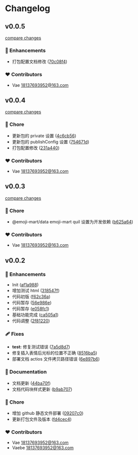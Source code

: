 # Changelog


## v0.0.5

[compare changes](https://github.com/vaebe/quill-emoji/compare/v0.0.4...v0.0.5)

### 🚀 Enhancements

- 打包配置文档修改 ([70c08f4](https://github.com/vaebe/quill-emoji/commit/70c08f4))

### ❤️ Contributors

- Vae <18137693952@163.com>

## v0.0.4

[compare changes](https://github.com/vaebe/quill-emoji/compare/v0.0.3...v0.0.4)

### 🏡 Chore

- 更新包的 private 设置 ([4c6cb56](https://github.com/vaebe/quill-emoji/commit/4c6cb56))
- 更新包的 publishConfig 设置 ([754671d](https://github.com/vaebe/quill-emoji/commit/754671d))
- 打包配置修改 ([231a440](https://github.com/vaebe/quill-emoji/commit/231a440))

### ❤️ Contributors

- Vae <18137693952@163.com>

## v0.0.3

[compare changes](https://github.com/vaebe/quill-emoji/compare/v0.0.2...v0.0.3)

### 🏡 Chore

- @emoji-mart/data emoji-mart quil 设置为开发依赖 ([b625a64](https://github.com/vaebe/quill-emoji/commit/b625a64))

### ❤️ Contributors

- Vae <18137693952@163.com>

## v0.0.2


### 🚀 Enhancements

- Init ([af1a988](https://github.com/vaebe/quill-emoji/commit/af1a988))
- 增加测试 html ([318547f](https://github.com/vaebe/quill-emoji/commit/318547f))
- 代码初版 ([f62c36a](https://github.com/vaebe/quill-emoji/commit/f62c36a))
- 代码暂存 ([56e986e](https://github.com/vaebe/quill-emoji/commit/56e986e))
- 代码暂存 ([e058fc1](https://github.com/vaebe/quill-emoji/commit/e058fc1))
- 基础功能完成 ([ca505a1](https://github.com/vaebe/quill-emoji/commit/ca505a1))
- 代码调整 ([2f81220](https://github.com/vaebe/quill-emoji/commit/2f81220))

### 🩹 Fixes

- **test:** 修复测试错误 ([7a5d8d7](https://github.com/vaebe/quill-emoji/commit/7a5d8d7))
- 修复插入表情后光标的位置不正确 ([8516ba5](https://github.com/vaebe/quill-emoji/commit/8516ba5))
- 部署文档 actios 文件拷贝路径错误 ([6e897b6](https://github.com/vaebe/quill-emoji/commit/6e897b6))

### 📖 Documentation

- 文档更新 ([44ba70f](https://github.com/vaebe/quill-emoji/commit/44ba70f))
- 文档代码块样式更新 ([b9ab707](https://github.com/vaebe/quill-emoji/commit/b9ab707))

### 🏡 Chore

- 增加 github 静态文件部署 ([09207c0](https://github.com/vaebe/quill-emoji/commit/09207c0))
- 更新打包文件及版本 ([fd4cec4](https://github.com/vaebe/quill-emoji/commit/fd4cec4))

### ❤️ Contributors

- Vae <18137693952@163.com>
- Vaebe <18137693952@163.com>

